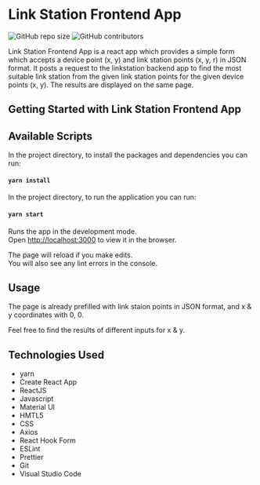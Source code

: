 # Link Station Frontend App

![GitHub repo size](https://img.shields.io/badge/repo%20size-2.83MB-blue)
![GitHub contributors](https://img.shields.io/badge/contributors-1-yellow)

Link Station Frontend App is a react app which provides a simple form which accepts a device point (x, y) and link station points (x, y, r) in JSON format. It posts a request to the linkstation backend app to find the most suitable link station from the given link station points for the given device points (x, y). The results are displayed on the same page.

## Getting Started with Link Station Frontend App

## Available Scripts

In the project directory, to install the packages and dependencies you can run:

#### `yarn install`

In the project directory, to run the application you can run:

#### `yarn start`

Runs the app in the development mode.\
Open [http://localhost:3000](http://localhost:3000) to view it in the browser.

The page will reload if you make edits.\
You will also see any lint errors in the console.

## Usage
The page is already prefilled with link staion points in JSON format, and x & y coordinates with 0, 0.

Feel free to find the results of different inputs for x & y.

## Technologies Used
*   yarn
*   Create React App
*   ReactJS
*   Javascript
*   Material UI
*   HMTL5
*   CSS
*   Axios
*   React Hook Form
*   ESLint
*   Prettier
*   Git
*   Visual Studio Code
